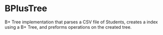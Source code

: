# BPlusTree
B+ Tree implementation that parses a CSV file of Students, creates a index using a B+ Tree, and preforms operations on the created tree.
